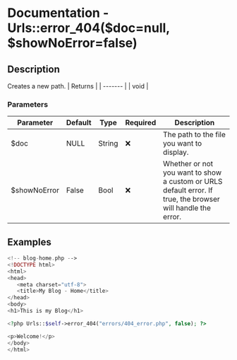 # Documentation - Urls::error_404($doc=null, $showNoError=false)
## Description
Creates a new path.
| Returns |
| ------- |
|  void   |

### Parameters
| Parameter | Default |  Type  |      Required      | Description |
| --------- | ------- | ------ | ------------------ | ----------- |
|   $doc    | NULL    | String | :x:                | The path to the file you want to display. |
| $showNoError | False | Bool  | :x:                | Whether or not you want to show a custom or URLS default error. If true, the browser will handle the error. |
## Examples
```PHP
<!-- blog-home.php -->
<!DOCTYPE html>
<html>
<head>
   <meta charset="utf-8">
   <title>My Blog - Home</title>
</head>
<body>
<h1>This is my Blog</h1>

<?php Urls::$self->error_404("errors/404_error.php", false); ?>

<p>Welcome!</p>
</body>
</html>
```

